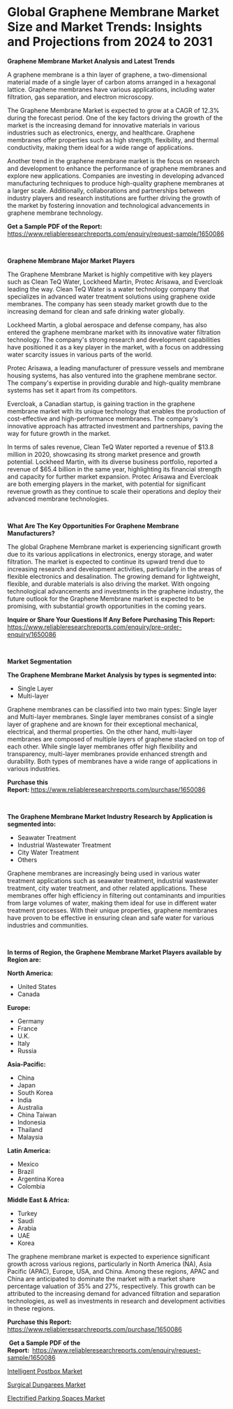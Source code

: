 <p><h1>Global Graphene Membrane Market Size and Market Trends: Insights and Projections from 2024 to 2031</h1></p><p><strong>Graphene Membrane Market Analysis and Latest Trends</strong></p>
<p><p>A graphene membrane is a thin layer of graphene, a two-dimensional material made of a single layer of carbon atoms arranged in a hexagonal lattice. Graphene membranes have various applications, including water filtration, gas separation, and electron microscopy.</p><p>The Graphene Membrane Market is expected to grow at a CAGR of 12.3% during the forecast period. One of the key factors driving the growth of the market is the increasing demand for innovative materials in various industries such as electronics, energy, and healthcare. Graphene membranes offer properties such as high strength, flexibility, and thermal conductivity, making them ideal for a wide range of applications.</p><p>Another trend in the graphene membrane market is the focus on research and development to enhance the performance of graphene membranes and explore new applications. Companies are investing in developing advanced manufacturing techniques to produce high-quality graphene membranes at a larger scale. Additionally, collaborations and partnerships between industry players and research institutions are further driving the growth of the market by fostering innovation and technological advancements in graphene membrane technology.</p></p>
<p><strong>Get a Sample PDF of the Report:&nbsp;</strong> <a href="https://www.reliableresearchreports.com/enquiry/request-sample/1650086">https://www.reliableresearchreports.com/enquiry/request-sample/1650086</a></p>
<p>&nbsp;</p>
<p><strong>Graphene Membrane Major Market Players</strong></p>
<p><p>The Graphene Membrane Market is highly competitive with key players such as Clean TeQ Water, Lockheed Martin, Protec Arisawa, and Evercloak leading the way. Clean TeQ Water is a water technology company that specializes in advanced water treatment solutions using graphene oxide membranes. The company has seen steady market growth due to the increasing demand for clean and safe drinking water globally.</p><p>Lockheed Martin, a global aerospace and defense company, has also entered the graphene membrane market with its innovative water filtration technology. The company's strong research and development capabilities have positioned it as a key player in the market, with a focus on addressing water scarcity issues in various parts of the world.</p><p>Protec Arisawa, a leading manufacturer of pressure vessels and membrane housing systems, has also ventured into the graphene membrane sector. The company's expertise in providing durable and high-quality membrane systems has set it apart from its competitors.</p><p>Evercloak, a Canadian startup, is gaining traction in the graphene membrane market with its unique technology that enables the production of cost-effective and high-performance membranes. The company's innovative approach has attracted investment and partnerships, paving the way for future growth in the market.</p><p>In terms of sales revenue, Clean TeQ Water reported a revenue of $13.8 million in 2020, showcasing its strong market presence and growth potential. Lockheed Martin, with its diverse business portfolio, reported a revenue of $65.4 billion in the same year, highlighting its financial strength and capacity for further market expansion. Protec Arisawa and Evercloak are both emerging players in the market, with potential for significant revenue growth as they continue to scale their operations and deploy their advanced membrane technologies.</p></p>
<p>&nbsp;</p>
<p><strong>What Are The Key Opportunities For Graphene Membrane Manufacturers?</strong></p>
<p><p>The global Graphene Membrane market is experiencing significant growth due to its various applications in electronics, energy storage, and water filtration. The market is expected to continue its upward trend due to increasing research and development activities, particularly in the areas of flexible electronics and desalination. The growing demand for lightweight, flexible, and durable materials is also driving the market. With ongoing technological advancements and investments in the graphene industry, the future outlook for the Graphene Membrane market is expected to be promising, with substantial growth opportunities in the coming years.</p></p>
<p><strong>Inquire or Share Your Questions If Any Before Purchasing This Report:</strong> <a href="https://www.reliableresearchreports.com/enquiry/pre-order-enquiry/1650086">https://www.reliableresearchreports.com/enquiry/pre-order-enquiry/1650086</a></p>
<p>&nbsp;</p>
<p><strong>Market Segmentation</strong></p>
<p><strong>The Graphene Membrane Market Analysis by types is segmented into:</strong></p>
<p><ul><li>Single Layer</li><li>Multi-layer</li></ul></p>
<p><p>Graphene membranes can be classified into two main types: Single layer and Multi-layer membranes. Single layer membranes consist of a single layer of graphene and are known for their exceptional mechanical, electrical, and thermal properties. On the other hand, multi-layer membranes are composed of multiple layers of graphene stacked on top of each other. While single layer membranes offer high flexibility and transparency, multi-layer membranes provide enhanced strength and durability. Both types of membranes have a wide range of applications in various industries.</p></p>
<p><strong>Purchase this Report:&nbsp;</strong><a href="https://www.reliableresearchreports.com/purchase/1650086">https://www.reliableresearchreports.com/purchase/1650086</a></p>
<p>&nbsp;</p>
<p><strong>The Graphene Membrane Market Industry Research by Application is segmented into:</strong></p>
<p><ul><li>Seawater Treatment</li><li>Industrial Wastewater Treatment</li><li>City Water Treatment</li><li>Others</li></ul></p>
<p><p>Graphene membranes are increasingly being used in various water treatment applications such as seawater treatment, industrial wastewater treatment, city water treatment, and other related applications. These membranes offer high efficiency in filtering out contaminants and impurities from large volumes of water, making them ideal for use in different water treatment processes. With their unique properties, graphene membranes have proven to be effective in ensuring clean and safe water for various industries and communities.</p></p>
<p>&nbsp;</p>
<p><strong>In terms of Region, the Graphene Membrane Market Players available by Region are:</strong></p>
<p>
    <p> <strong> North America: </strong>
        <ul>
            <li>United States</li>
            <li>Canada</li>
        </ul>
        </p> 
    <p> <strong> Europe: </strong>
        <ul>
            <li>Germany</li>
            <li>France</li>
            <li>U.K.</li>
            <li>Italy</li>
            <li>Russia</li>
        </ul>
        </p> 
    <p> <strong> Asia-Pacific: </strong>
        <ul>
            <li>China</li>
            <li>Japan</li>
            <li>South Korea</li>
            <li>India</li>
            <li>Australia</li>
            <li>China Taiwan</li>
            <li>Indonesia</li>
            <li>Thailand</li>
            <li>Malaysia</li>
        </ul>
        </p> 
    <p> <strong> Latin America: </strong>
        <ul>
            <li>Mexico</li>
            <li>Brazil</li>
            <li>Argentina Korea</li>
            <li>Colombia</li>
        </ul>
        </p> 
    <p> <strong> Middle East & Africa: </strong>
        <ul>
            <li>Turkey</li>
            <li>Saudi</li>
            <li>Arabia</li>
            <li>UAE</li>
            <li>Korea</li>
        </ul>
    </p>
    </p>
<p><p>The graphene membrane market is expected to experience significant growth across various regions, particularly in North America (NA), Asia Pacific (APAC), Europe, USA, and China. Among these regions, APAC and China are anticipated to dominate the market with a market share percentage valuation of 35% and 27%, respectively. This growth can be attributed to the increasing demand for advanced filtration and separation technologies, as well as investments in research and development activities in these regions.</p></p>
<p><strong>Purchase this Report: </strong><a href="https://www.reliableresearchreports.com/purchase/1650086">https://www.reliableresearchreports.com/purchase/1650086</a></p>
<p>&nbsp;<strong>Get a Sample PDF of the Report:&nbsp;&nbsp;</strong><a href="https://www.reliableresearchreports.com/enquiry/request-sample/1650086">https://www.reliableresearchreports.com/enquiry/request-sample/1650086</a></p>
<p><strong></strong></p>
<p><p><a href="https://view.publitas.com/reportprime-1/intelligent-postbox-market-size-and-growth-market-segmentation-regional-and-country-breakdowns-and-market-trends-for-period-from-2023-2030/">Intelligent Postbox Market</a></p><p><a href="https://view.publitas.com/reportprime-1/surgical-dungarees-market-provides-detailed-segmentation-of-this-market-based-on-type-application-and-region-and-forecast-for-the-period-from-2023-2030/">Surgical Dungarees Market</a></p><p><a href="https://view.publitas.com/reportprime-1/electrified-parking-spaces-market-offers-provide-insightful-data-for-the-time-period-from-2023-to-2030-and-also-provide-analysis-based-on-application-type-and-region/">Electrified Parking Spaces Market</a></p></p>